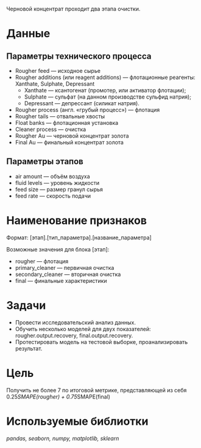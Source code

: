 Черновой концентрат проходит два этапа очистки. 
# Данные 
## Параметры технического процесса
- Rougher feed — исходное сырье
- Rougher additions (или reagent additions) — флотационные реагенты: Xanthate, Sulphate, Depressant
  - Xanthate — ксантогенат (промотер, или активатор флотации);
  - Sulphate — сульфат (на данном производстве сульфид натрия);
  - Depressant — депрессант (силикат натрия).
- Rougher process (англ. «грубый процесс») — флотация
- Rougher tails — отвальные хвосты
- Float banks — флотационная установка
- Cleaner process — очистка
- Rougher Au — черновой концентрат золота
- Final Au — финальный концентрат золота

## Параметры этапов 
- air amount — объём воздуха
- fluid levels — уровень жидкости
- feed size — размер гранул сырья
- feed rate — скорость подачи

# Наименование признаков 
Формат: [этап].[тип_параметра].[название_параметра]

Возможные значения для блока [этап]:
- rougher — флотация
- primary_cleaner — первичная очистка
- secondary_cleaner — вторичная очистка
- final — финальные характеристики

# Задачи 
- Провести исследовательский анализ данных.
- Обучить несколько моделей для двух показателей: rougher.output.recovery, final.output.recovery.
- Протестировать модель на тестовой выборке, проанализировать результат.

# Цель
Получить не более 7 по итоговой метрике, представляющей из себя 0.25*SMAPE(rougher) + 0.75*SMAPE(final)

# Используемые библиотки 
*pandas, seaborn, numpy, matplotlib, sklearn*



